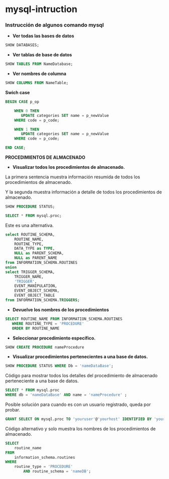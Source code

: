 # mysql-intruction

### Instrucción de algunos comando mysql



* **Ver todas las bases de datos**



```sql
SHOW DATABASES;
```

* **Ver tablas de base de datos**

```sql
SHOW TABLES FROM NameDatabase;
```

* **Ver nombres de columna**

```sql
SHOW COLUMNS FROM NameTable;
```


**Swich case**

```sql
BEGIN CASE p_op

    WHEN 0 THEN
       UPDATE categories SET name = p_newValue
    WHERE code = p_code;

    WHEN 1 THEN
       UPDATE categories SET name = p_newValue
    WHERE code = p_code;

END CASE;

```


**PROCEDIMIENTOS DE ALMACENADO**

* **Visualizar todos los procedimientos de almacenado.**

La primera sentencia muestra información resumida de todos los procedimientos de almacenado.

Y la segunda muestra información a detalle de todos los procedimientos de  almacenado.

```sql
SHOW PROCEDURE STATUS;
```

```sql
SELECT * FROM mysql.proc;
```

Este es una alternativa.

```sql
select ROUTINE_SCHEMA,
    ROUTINE_NAME,
    ROUTINE_TYPE,
    DATA_TYPE as TYPE,
    NULL as PARENT_SCHEMA,
    NULL as PARENT_NAME 
from INFORMATION_SCHEMA.ROUTINES
union 
select TRIGGER_SCHEMA,
    TRIGGER_NAME,
    'TRIGGER',
    EVENT_MANIPULATION,
    EVENT_OBJECT_SCHEMA,
    EVENT_OBJECT_TABLE
from INFORMATION_SCHEMA.TRIGGERS;
```

* **Devuelve los nombres de los procedimientos**

```sql
SELECT ROUTINE_NAME FROM INFORMATION_SCHEMA.ROUTINES 
   WHERE ROUTINE_TYPE = 'PROCEDURE'
   ORDER BY ROUTINE_NAME 
```

* **Seleccionar procedimiento específico.**

```sql
SHOW CREATE PROCEDURE nameProcedure
```

* **Visualizar procedimientos pertenecientes a una base de datos.**

```sql
SHOW PROCEDURE STATUS WHERE Db = 'nameDataBase';
```

Código para mostrar todos los detalles del procedimiento de almacenado perteneciente a una base de datos.

```sql
SELECT * FROM mysql.proc
WHERE db = 'nameDataBase' AND name = 'nameProcedure' ;
```

Posible solución para cuando es con un usuario registrado, queda por probar.

```sql
GRANT SELECT ON mysql.proc TO 'youruser'@'yourhost' IDENTIFIED BY 'yourpass' ;
```

Código alternativo y solo muestra los nombres de los procedimientos de almacenado.

```sql
SELECT 
    routine_name
FROM
    information_schema.routines
WHERE
    routine_type = 'PROCEDURE'
        AND routine_schema = 'nameDB';
```
